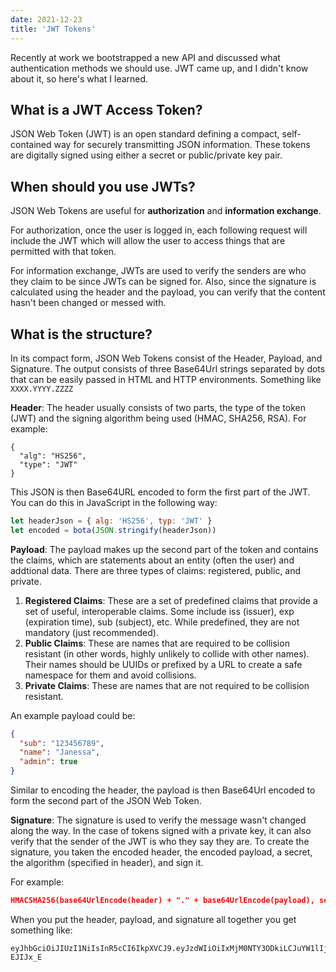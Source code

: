 ```yaml
---
date: 2021-12-23
title: 'JWT Tokens'
---
```


Recently at work we bootstrapped a new API and discussed what authentication methods we should use. JWT came up, and I didn't know about it, so here's what I learned.

## What is a JWT Access Token?

JSON Web Token (JWT) is an open standard defining a compact, self-contained way for securely transmitting JSON information. These tokens are digitally signed using either a secret or public/private key pair.

## When should you use JWTs?

JSON Web Tokens are useful for **authorization** and **information exchange**.

For authorization, once the user is logged in, each following request will include the JWT which will allow the user to access things that are permitted with that token.

For information exchange, JWTs are used to verify the senders are who they claim to be since JWTs can be signed for. Also, since the signature is calculated using the header and the payload, you can verify that the content hasn't been changed or messed with.

## What is the structure?

In its compact form, JSON Web Tokens consist of the Header, Payload, and Signature. The output consists of three Base64Url strings separated by dots that can be easily passed in HTML and HTTP environments. Something like `XXXX.YYYY.ZZZZ`

**Header**: The header usually consists of two parts, the type of the token (JWT) and the signing algorithm being used (HMAC, SHA256, RSA). For example:

```
{
  "alg": "HS256",
  "type": "JWT"
}
```

This JSON is then Base64URL encoded to form the first part of the JWT. You can do this in JavaScript in the following way:

```javascript
let headerJson = { alg: 'HS256', typ: 'JWT' }
let encoded = bota(JSON.stringify(headerJson))
```

**Payload**: The payload makes up the second part of the token and contains the claims, which are statements about an entity (often the user) and addtional data. There are three types of claims: registered, public, and private.

1. **Registered Claims**: These are a set of predefined claims that provide a set of useful, interoperable claims. Some include iss (issuer), exp (expiration time), sub (subject), etc. While predefined, they are not mandatory (just recommended).
2. **Public Claims**: These are names that are required to be collision resistant (in other words, highly unlikely to collide with other names). Their names should be UUIDs or prefixed by a URL to create a safe namespace for them and avoid collisions.
3. **Private Claims**: These are names that are not required to be collision resistant.

An example payload could be:

```json
{
  "sub": "123456789",
  "name": "Janessa",
  "admin": true
}
```

Similar to encoding the header, the payload is then Base64Url encoded to form the second part of the JSON Web Token.

**Signature**:
The signature is used to verify the message wasn't changed along the way. In the case of tokens signed with a private key, it can also verify that the sender of the JWT is who they say they are. To create the signature, you taken the encoded header, the encoded payload, a secret, the algorithm (specified in header), and sign it.

For example:

```json
HMACSHA256(base64UrlEncode(header) + "." + base64UrlEncode(payload), secret)
```

When you put the header, payload, and signature all together you get something like:

```
eyJhbGciOiJIUzI1NiIsInR5cCI6IkpXVCJ9.eyJzdWIiOiIxMjM0NTY3ODkiLCJuYW1lIjoiSmFuZXNzYSIsImFkbWluIjp0cnVlfQ.dCKmOwHDkyXGtHQfExjUoepCKQpKy9czARV-EJIJx_E
```
